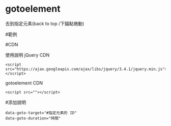 # gotoelement
去到指定元素(back to top /下錨點捲動)

#範例

#CDN

使用說明 jQuery CDN

    <script src="https://ajax.googleapis.com/ajax/libs/jquery/3.4.1/jquery.min.js"></script>

gotoelement CDN

    <script src=""></script>

#添加說明

    data-goto-target="#指定元素的 ID"
    data-goto-duration="時間"